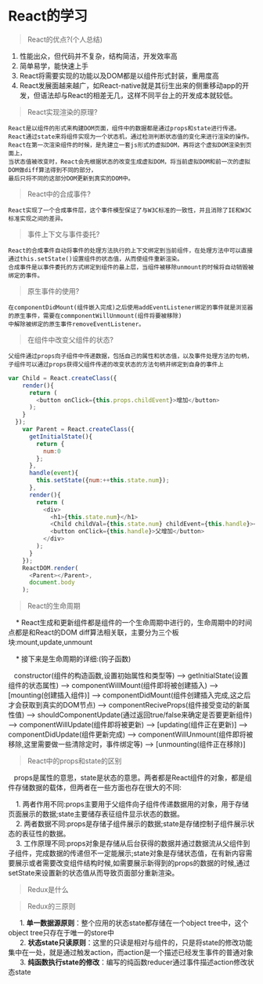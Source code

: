 # React的学习
> React的优点?(个人总结) 

  1. 性能出众，但代码并不复杂，结构简洁，开发效率高
  2. 简单易学，能快速上手
  3. React将需要实现的功能以及DOM都是以组件形式封装，重用度高
  4. React发展面越来越广，如React-native就是其衍生出来的侧重移动app的开发，但语法却与React的相差无几，这样不同平台上的开发成本就较低。
  
> React实现渲染的原理?

    React是以组件的形式来构建DOM页面，组件中的数据都是通过props和state进行传递。
    React通过state来将组件实现为一个状态机，通过检测判断状态值的变化来进行渲染的操作。
    React在第一次渲染组件的时候，是先建立一套js形式的虚拟DOM，再将这个虚拟DOM渲染到页面上，
    当状态值被改变时，React会先根据状态的改变生成虚拟DOM，将当前虚拟DOM和前一次的虚拟DOM做diff算法得到不同的部分，
    最后只将不同的这部分DOM更新到真实的DOM中。
    
> React中的合成事件?

    React实现了一个合成事件层，这个事件模型保证了与W3C标准的一致性，并且消除了IE和W3C标准实现之间的差异。
    
> 事件上下文与事件委托?

    React的合成事件自动将事件的处理方法执行的上下文绑定到当前组件，在处理方法中可以直接通过this.setState()设置组件的状态值，从而使组件重新渲染。
    合成事件是以事件委托的方式绑定到组件的最上层，当组件被移除unmount的时候将自动销毁被绑定的事件。
    
> 原生事件的使用?

    在componentDidMount(组件嵌入完成)之后使用addEventListener绑定的事件就是浏览器的原生事件，需要在commponentWillUnmount(组件将要被移除)
    中解除被绑定的原生事件removeEventListener。
   
> 在组件中改变父组件的状态?

    父组件通过props向子组件中传递数据，包括自己的属性和状态值，以及事件处理方法的句柄，
    子组件可以通过props获得父组件传递的改变状态的方法句柄并绑定到自身的事件上
```js
var Child = React.createClass({
    render(){
      return (
        <button onClick={this.props.childEvent}>增加</button>
      );
    }
  });
    var Parent = React.createClass({
      getInitialState(){
        return {
          num:0
        };
      },
      handle(event){
        this.setState({num:++this.state.num});
      },
      render(){
        return (
          <div>
            <h1>{this.state.num}</h1>
            <Child childVal={this.state.num} childEvent={this.handle}></Child>
            <button onClick={this.handle}>父增加</button>
          </div>
        );
      }
    });
    ReactDOM.render(
      <Parent></Parent>,
      document.body
    );
```
> React的生命周期
  
        * React生成和更新组件都是组件的一个生命周期中进行的，生命周期中的时间点都是和React的DOM diff算法相关联，主要分为三个板块:mount,update,unmount
    
        * 接下来是生命周期的详细:(钩子函数)
    
    constructor(组件的构造函数,设置初始属性和类型等) --> getInitialState(设置组件的状态属性) --> componentWillMount(组件即将被创建插入) --> [mounting(创建插入组件)] --> componentDidMount(组件创建插入完成,这之后才会获取到真实的DOM节点) --> componentReciveProps(组件接受变动的新属性值) --> shouldComponentUpdate(通过返回true/false来确定是否要更新组件) --> componentWillUpdate(组件即将被更新) --> [updating(组件正在更新)] --> componentDidUpdate(组件更新完成) --> componentWillUnmount(组件即将被移除,这里需要做一些清除定时，事件绑定等) --> [unmounting(组件正在移除)]
 
> React中的props和state的区别

    props是属性的意思，state是状态的意思。两者都是React组件的对象，都是组件存储数据的载体，但两者在一些方面也存在很大的不同:  
    
      1. 两者作用不同:props主要用于父组件向子组件传递数据用的对象，用于存储页面展示的数据;state主要储存表征组件显示状态的数据。    
      2. 两者数据不同:props是存储子组件展示的数据;state是存储控制子组件展示状态的表征性的数据。    
      3. 工作原理不同:props对象是存储从后台获得的数据并通过数据流从父组件到子组件，完成数据的传递但不一定能展示;state对象是存储状态值，在有新内容需要展示或者需要改变组件结构时候,如需要展示新得到的props的数据的时候,通过setState来设置新的状态值从而导致页面部分重新渲染。   
> Redux是什么

        

> Redux的三原则

       1. **单一数据源原则**：整个应用的状态state都存储在一个object tree中，这个object tree只存在于唯一的store中   
       2. **状态state只读原则**：这里的只读是相对与组件的，只是将state的修改功能集中在一处，就是通过触发action，而action是一个描述已经发生事件的普通对象  
       3. **纯函数执行state的修改**：编写的纯函数reducer通过事件描述action修改状态state

